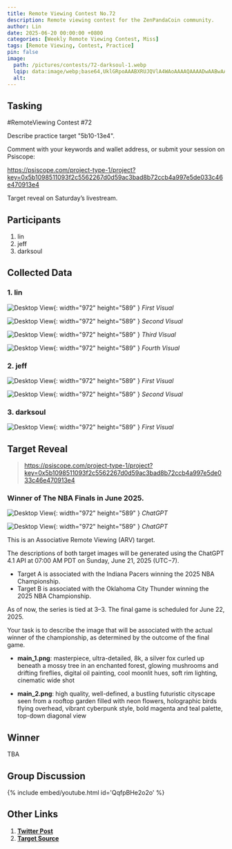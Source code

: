 ```yaml
---
title: Remote Viewing Contest No.72
description: Remote viewing contest for the ZenPandaCoin community.
author: Lin
date: 2025-06-20 00:00:00 +0800
categories: [Weekly Remote Viewing Contest, Miss]
tags: [Remote Viewing, Contest, Practice]
pin: false
image:
  path: /pictures/contests/72-darksoul-1.webp
  lqip: data:image/webp;base64,UklGRpoAAABXRUJQVlA4WAoAAAAQAAAADwAABwAAQUxQSDIAAAARL0AmbZurmr57yyIiqE8oiG0bejIYEQTgqiDA9vqnsUSI6H+oAERp2HZ65qP/VIAWAFZQOCBCAAAA8AEAnQEqEAAIAAVAfCWkAALp8sF8rgRgAP7o9FDvMCkMde9PK7euH5M1m6VWoDXf2FkP3BqV0ZYbO6NA/VFIAAAA
  alt:
---
```


## Tasking

#RemoteViewing Contest #72

Describe practice target "5b10-13e4".

Comment with your keywords and wallet address, or submit your session on Psiscope:

https://psiscope.com/project-type-1/project?key=0x5b1098511093f2c5562267d0d59ac3bad8b72ccb4a997e5de033c46e470913e4

Target reveal on Saturday’s livestream.


## Participants

1. lin
2. jeff
3. darksoul


## Collected Data

### 1. lin

![Desktop View](/pictures/contests/72-lin-1.webp){: width="972" height="589" }
_First Visual_

![Desktop View](/pictures/contests/72-lin-2.webp){: width="972" height="589" }
_Second Visual_

![Desktop View](/pictures/contests/72-lin-3.webp){: width="972" height="589" }
_Third Visual_

![Desktop View](/pictures/contests/72-lin-4.webp){: width="972" height="589" }
_Fourth Visual_

### 2. jeff

![Desktop View](/pictures/contests/72-jeff-1.webp){: width="972" height="589" }
_First Visual_

![Desktop View](/pictures/contests/72-jeff-2.webp){: width="972" height="589" }
_Second Visual_

### 3. darksoul

![Desktop View](/pictures/contests/72-darksoul-1.webp){: width="972" height="589" }
_First Visual_


## Target Reveal

> https://psiscope.com/project-type-1/project?key=0x5b1098511093f2c5562267d0d59ac3bad8b72ccb4a997e5de033c46e470913e4


### Winner of The NBA Finals in June 2025.

![Desktop View](/pictures/contests/72-target-1.webp){: width="972" height="589" }
_ChatGPT_

![Desktop View](/pictures/contests/72-target-2.webp){: width="972" height="589" }
_ChatGPT_

This is an Associative Remote Viewing (ARV) target.

The descriptions of both target images will be generated using the ChatGPT 4.1 API at 07:00 AM PDT on Sunday, June 21, 2025 (UTC−7).

- Target A is associated with the Indiana Pacers winning the 2025 NBA Championship.
- Target B is associated with the Oklahoma City Thunder winning the 2025 NBA Championship.

As of now, the series is tied at 3–3. The final game is scheduled for June 22, 2025.

Your task is to describe the image that will be associated with the actual winner of the championship, as determined by the outcome of the final game.

- **main_1.png**: masterpiece, ultra-detailed, 8k, a silver fox curled up beneath a mossy tree in an enchanted forest, glowing mushrooms and drifting fireflies, digital oil painting, cool moonlit hues, soft rim lighting, cinematic wide shot

- **main_2.png**: high quality, well-defined, a bustling futuristic cityscape seen from a rooftop garden filled with neon flowers, holographic birds flying overhead, vibrant cyberpunk style, bold magenta and teal palette, top-down diagonal view


## Winner

TBA


## Group Discussion

{% include embed/youtube.html id='QqfpBHe2o2o' %}


## Other Links

1. [**Twitter Post**][Twitter Post]
2. [**Target Source**][Target Source]

[Twitter Post]: https://x.com/ZenPandaCoin/status/1936124313989787774
[Target Source]: https://psiscope.com/project-type-1/project?key=0x5b1098511093f2c5562267d0d59ac3bad8b72ccb4a997e5de033c46e470913e4